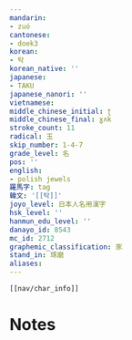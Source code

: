 ```yaml
---
mandarin:
- zuó
cantonese:
- doek3
korean:
- 탁
korean_native: ''
japanese:
- TAKU
japanese_nanori: ''
vietnamese:
middle_chinese_initial: ʈ
middle_chinese_final: ɣʌk
stroke_count: 11
radical: 玉
skip_number: 1-4-7
grade_level: 名
pos: ''
english:
- polish jewels
羅馬字: tag
韓文: '[[탁]]'
joyo_level: 日本人名用漢字
hsk_level: ''
hanmun_edu_level: ''
danayo_id: 8543
mc_id: 2712
graphemic_classification: 豕
stand_in: 琢磨
aliases:
---
```

```meta-bind-embed
[[nav/char_info]]
```

# Notes
